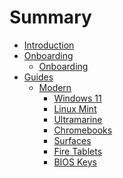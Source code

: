 # Summary

- [Introduction](./introduction.md)
- [Onboarding]()
  - [Onboarding](./onboarding/onboarding.md)
- [Guides]()
  - [Modern]()
    - [Windows 11](./guides/windows.md)
    - [Linux Mint](./guides/linuxmint.md)
    - [Ultramarine](./guides/ultramarine.md)
    - [Chromebooks](./guides/chromebooks.md)
    - [Surfaces](./guides/surfaces.md)
    - [Fire Tablets](./guides/fires.md)
    - [BIOS Keys](./guides/bios-keys.md)
